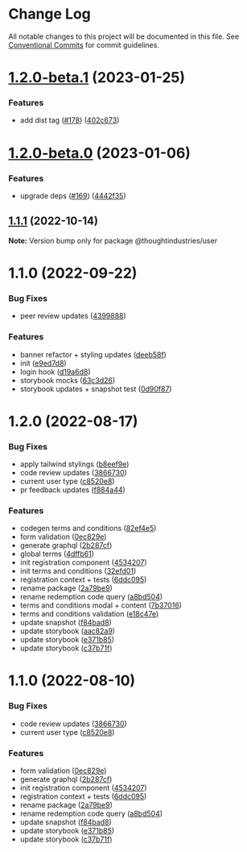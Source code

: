 # Change Log

All notable changes to this project will be documented in this file.
See [Conventional Commits](https://conventionalcommits.org) for commit guidelines.

# [1.2.0-beta.1](https://github.com/thoughtindustries/helium/compare/@thoughtindustries/user@1.2.0-beta.0...@thoughtindustries/user@1.2.0-beta.1) (2023-01-25)


### Features

* add dist tag ([#178](https://github.com/thoughtindustries/helium/issues/178)) ([402c673](https://github.com/thoughtindustries/helium/commit/402c67371b68a72d488c977701551b8a91ef5959))





# [1.2.0-beta.0](https://github.com/thoughtindustries/helium/compare/@thoughtindustries/user@1.1.1...@thoughtindustries/user@1.2.0-beta.0) (2023-01-06)


### Features

* upgrade deps ([#169](https://github.com/thoughtindustries/helium/issues/169)) ([4442f35](https://github.com/thoughtindustries/helium/commit/4442f35f6013119bb5e9baf154bdab9a3583b543))





## [1.1.1](https://github.com/thoughtindustries/helium/compare/@thoughtindustries/user@1.1.0...@thoughtindustries/user@1.1.1) (2022-10-14)

**Note:** Version bump only for package @thoughtindustries/user





# 1.1.0 (2022-09-22)


### Bug Fixes

* peer review updates ([4399888](https://github.com/thoughtindustries/helium/commit/4399888ecf539a9207f8f2bdd5f40c40f994c30d))


### Features

* banner refactor + styling updates ([deeb58f](https://github.com/thoughtindustries/helium/commit/deeb58fc205f6de62a5959ffa4a023f45d233d90))
* init ([e9ed7d8](https://github.com/thoughtindustries/helium/commit/e9ed7d8ad5afa2efbc61dd20e59875f67c4daaf8))
* login hook ([d19a6d8](https://github.com/thoughtindustries/helium/commit/d19a6d800140c3bd1425a081697dbb02e1764cb1))
* storybook mocks ([63c3d26](https://github.com/thoughtindustries/helium/commit/63c3d2627a97598518bfb5f9eb852e428fb91325))
* storybook updates + snapshot test ([0d90f87](https://github.com/thoughtindustries/helium/commit/0d90f879e82b2d7631b9c2a0d8094dc3a70038f5))





# 1.2.0 (2022-08-17)


### Bug Fixes

* apply tailwind stylings ([b8eef9e](https://github.com/thoughtindustries/helium/commit/b8eef9e04d9de99a82b72e34ed5ced1b8bee62bc))
* code review updates ([3866730](https://github.com/thoughtindustries/helium/commit/3866730036a40d7d8b7ab0d8446a37656aa75df9))
* current user type ([c8520e8](https://github.com/thoughtindustries/helium/commit/c8520e8ad81d24a9415b2e8a458c9878778a22bc))
* pr feedback updates ([f884a44](https://github.com/thoughtindustries/helium/commit/f884a44c656373b57ef7e7ae5960382b1374c8fb))


### Features

* codegen terms and conditions ([82ef4e5](https://github.com/thoughtindustries/helium/commit/82ef4e543d4c42fab62a3d34c7fcf7d2f5638677))
* form validation ([0ec829e](https://github.com/thoughtindustries/helium/commit/0ec829e7e4841108cbf011b3dcc1bb697d55f81b))
* generate graphql ([2b287cf](https://github.com/thoughtindustries/helium/commit/2b287cf664afc343477d7823a6f4c9c9bd0f7e86))
* global terms ([4dffb61](https://github.com/thoughtindustries/helium/commit/4dffb61a43999e59b7d0099625091c6fc27e654f))
* init registration component ([4534207](https://github.com/thoughtindustries/helium/commit/453420743ab38f8606834402fb05dcdbefef1801))
* init terms and conditions ([32efd01](https://github.com/thoughtindustries/helium/commit/32efd010bc660f0cc5ad4890f4cebf8ff9c9b3e8))
* registration context + tests ([6ddc095](https://github.com/thoughtindustries/helium/commit/6ddc09567aa18ce15f9546d273e013d4017a5af0))
* rename package ([2a79be9](https://github.com/thoughtindustries/helium/commit/2a79be9d17f9649691e99be6b0dd8968d703f288))
* rename redemption code query ([a8bd504](https://github.com/thoughtindustries/helium/commit/a8bd504e50ed621d8c8cb98a1fa8e622fab5157c))
* terms and conditions modal + content ([7b37016](https://github.com/thoughtindustries/helium/commit/7b37016a899d9a89fc0efe8a587cdb6269c941f6))
* terms and conditions validation ([e18c47e](https://github.com/thoughtindustries/helium/commit/e18c47ec6f42ce1cdd147eaabc0a6c646af694ca))
* update snapshot ([f84bad8](https://github.com/thoughtindustries/helium/commit/f84bad88b83f98909c4f0f298cab741d0485fea2))
* update storybook ([aac82a9](https://github.com/thoughtindustries/helium/commit/aac82a99321cf359f83c3f38f6c50459debf55ae))
* update storybook ([e371b85](https://github.com/thoughtindustries/helium/commit/e371b854d2bf9c9ccec642dca335e23b54cf7669))
* update storybook ([c37b71f](https://github.com/thoughtindustries/helium/commit/c37b71f21e689c616103af4afdbbc8c8975b3c9a))





# 1.1.0 (2022-08-10)


### Bug Fixes

* code review updates ([3866730](https://github.com/thoughtindustries/helium/commit/3866730036a40d7d8b7ab0d8446a37656aa75df9))
* current user type ([c8520e8](https://github.com/thoughtindustries/helium/commit/c8520e8ad81d24a9415b2e8a458c9878778a22bc))


### Features

* form validation ([0ec829e](https://github.com/thoughtindustries/helium/commit/0ec829e7e4841108cbf011b3dcc1bb697d55f81b))
* generate graphql ([2b287cf](https://github.com/thoughtindustries/helium/commit/2b287cf664afc343477d7823a6f4c9c9bd0f7e86))
* init registration component ([4534207](https://github.com/thoughtindustries/helium/commit/453420743ab38f8606834402fb05dcdbefef1801))
* registration context + tests ([6ddc095](https://github.com/thoughtindustries/helium/commit/6ddc09567aa18ce15f9546d273e013d4017a5af0))
* rename package ([2a79be9](https://github.com/thoughtindustries/helium/commit/2a79be9d17f9649691e99be6b0dd8968d703f288))
* rename redemption code query ([a8bd504](https://github.com/thoughtindustries/helium/commit/a8bd504e50ed621d8c8cb98a1fa8e622fab5157c))
* update snapshot ([f84bad8](https://github.com/thoughtindustries/helium/commit/f84bad88b83f98909c4f0f298cab741d0485fea2))
* update storybook ([e371b85](https://github.com/thoughtindustries/helium/commit/e371b854d2bf9c9ccec642dca335e23b54cf7669))
* update storybook ([c37b71f](https://github.com/thoughtindustries/helium/commit/c37b71f21e689c616103af4afdbbc8c8975b3c9a))
